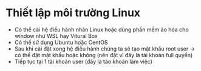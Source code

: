 # Thiết lập môi trường Linux
  * Có thể cài hệ điều hành nhân Linux hoặc dùng phần mềm ảo hóa cho window như WSL hay Vitural Box
  * Có thể sử dụng Ubuntu hoặc CentOS
  * Sau khi cài đặt xong hệ điều hành chúng ta sẽ tạo mật khẩu root user -> có thể đặt mật khẩu hoặc không (nên đặt vì đây là tài khoản full quyển)
  * Tiếp tục tại 1 tài khoản user (đây là tào khoản làm việc)
